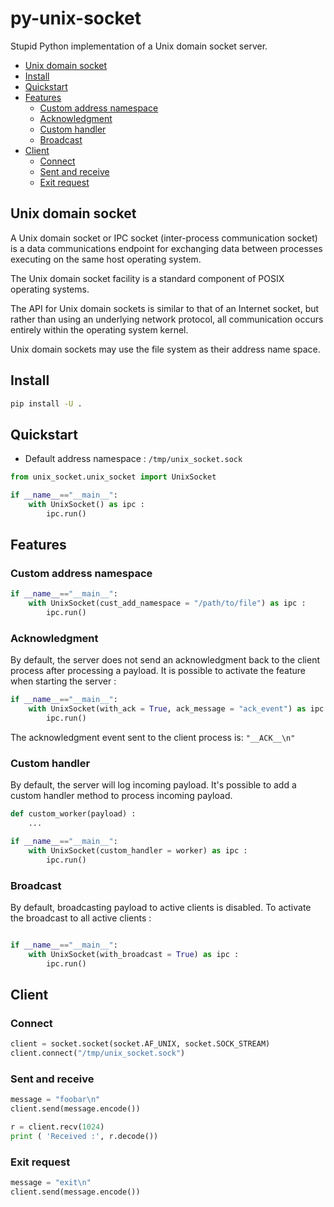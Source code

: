 # py-unix-socket

Stupid Python implementation of a Unix domain socket server. 



* [Unix domain socket](#unix-domain-socket)
* [Install](#install)
* [Quickstart](#quickstart)
* [Features](#features)
	* [Custom address namespace](#custom-address-namespace)
	* [Acknowledgment](#acknowledgment)
	* [Custom handler](#custom-handler)
	* [Broadcast](#broadcast)
* [Client](#client)
	* [Connect](#connect)
	* [Sent and receive](#sent-and-receive)
	* [Exit request](#exit-request)


## Unix domain socket
A Unix domain socket or IPC socket (inter-process communication socket) is a data communications endpoint for exchanging data between processes executing on the same host operating system.

The Unix domain socket facility is a standard component of POSIX operating systems.

The API for Unix domain sockets is similar to that of an Internet socket, but rather than using an underlying network protocol, all communication occurs entirely within the operating system kernel.

Unix domain sockets may use the file system as their address name space. 


## Install 
```bash 
pip install -U . 
```

## Quickstart 
- Default address namespace : `/tmp/unix_socket.sock`

```python
from unix_socket.unix_socket import UnixSocket

if __name__=="__main__":
    with UnixSocket() as ipc : 
        ipc.run()
```

## Features  
### Custom address namespace 
```python 
if __name__=="__main__":
    with UnixSocket(cust_add_namespace = "/path/to/file") as ipc : 
        ipc.run()
```

### Acknowledgment 
By default, the server does not send an acknowledgment back to the client process after processing a payload.
It is possible to activate the feature  when starting the server : 
```python 
if __name__=="__main__":
    with UnixSocket(with_ack = True, ack_message = "ack_event") as ipc : 
        ipc.run()
```

The acknowledgment event sent to the client process is: `"__ACK__\n"`

### Custom handler
By default, the server will log incoming payload. 
It's possible to add a custom handler method to process incoming payload. 
```python 
def custom_worker(payload) : 
	... 

if __name__=="__main__":
    with UnixSocket(custom_handler = worker) as ipc : 
        ipc.run()
```

### Broadcast 
By default, broadcasting payload to active clients is disabled. 
To activate the broadcast to all active clients : 

```python 

if __name__=="__main__":
    with UnixSocket(with_broadcast = True) as ipc : 
        ipc.run()
```

## Client 
### Connect 
```python
client = socket.socket(socket.AF_UNIX, socket.SOCK_STREAM)
client.connect("/tmp/unix_socket.sock")
```
### Sent and receive
```python
message = "foobar\n"
client.send(message.encode())

r = client.recv(1024)
print ( 'Received :', r.decode())
```

### Exit request
```python
message = "exit\n"
client.send(message.encode())
```










